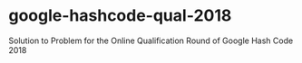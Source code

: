 # google-hashcode-qual-2018
Solution to Problem for the Online Qualification Round of Google Hash Code 2018
